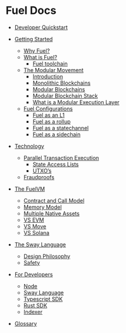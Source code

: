 # Fuel Docs

- [Developer Quickstart]()

- [Getting Started]()
  - [Why Fuel?](./why-fuel.md)
  - [What is Fuel?](./what-is-fuel.md)
    - [Fuel toolchain]()
  - [The Modular Movement]()
    - [Introduction]()
    - [Monolithic Blockchains]()
    - [Modular Blockchains]()
    - [Modular Blockchain Stack]()
    - [What is a Modular Execution Layer]()
  - [Fuel Configurations]()
    - [Fuel as an L1]()
    - [Fuel as a rollup]()
    - [Fuel as a statechannel]()
    - [Fuel as a sidechain]()
- [Technology]()
  - [Parallel Transaction Execution]()
    - [State Access Lists]()
    - [UTXO’s]()
  - [Fraudproofs]()
- [The FuelVM]()
  - [Contract and Call Model]()
  - [Memory Model]()
  - [Multiple Native Assets]()
  - [VS EVM]()
  - [VS Move]()
  - [VS Solana]()
- [The Sway Language]()
  - [Design Philosophy]()
  - [Safety]()
- [For Developers]()
  - [Node]()
  - [Sway Language]()
  - [Typescript SDK]()
  - [Rust SDK]()
  - [Indexer]()
- [Glossary]()
